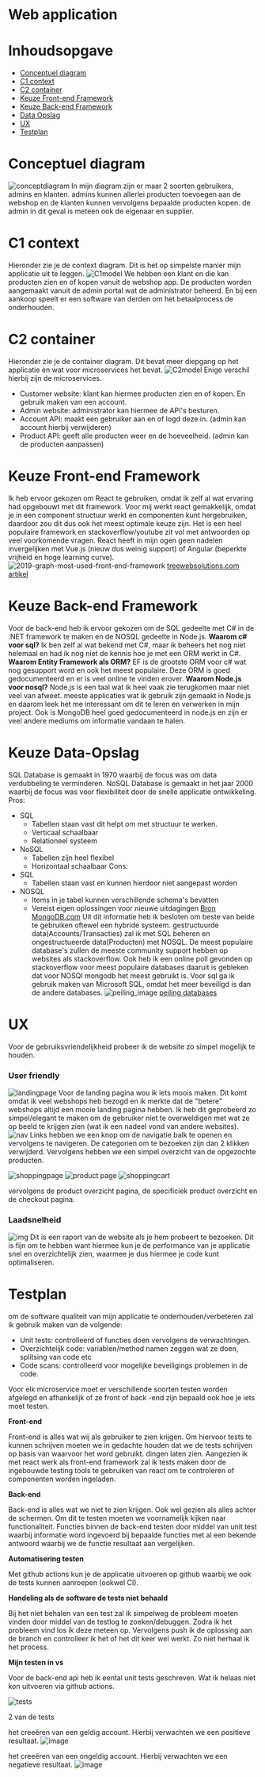 # Web application
# Inhoudsopgave
-   [Conceptuel diagram](#conceptuel-diagram) 
-   [C1 context](#c1-context)
-   [C2 container](#c2-container)
-   [Keuze Front-end Framework](#keuze-front-end-framework)
-   [Keuze Back-end Framework](#keuze-front-end-framework)
-   [Data Opslag](#keuze-data-opslag)
-   [UX](#ux)
-   [Testplan](#Testplan)
# Conceptuel diagram
![conceptdiagram](https://user-images.githubusercontent.com/79853948/164680365-a521b5ad-2595-436f-875e-67510c01bf00.png)
In mijn diagram zijn er maar 2 soorten gebruikers, admins en klanten. admins kunnen allerlei producten toevoegen aan de webshop en de klanten kunnen vervolgens
bepaalde producten kopen. de admin in dit geval is meteen ook de eigenaar en supplier.
# C1 context
Hieronder zie je de context diagram. Dit is het op simpelste manier mijn applicatie uit te leggen.
![C1model](https://user-images.githubusercontent.com/79853948/164454842-9ea83dcd-d351-4567-bf42-d485b6709271.png)
We hebben een klant en die kan producten zien en of kopen vanuit de webshop app. De producten worden aangemaakt vanuit de admin portal wat de administrator beheerd. En bij een aankoop speelt er een software van derden om het betaalprocess de onderhouden.
# C2 container
Hieronder zie je de container diagram. Dit bevat meer diepgang op het applicatie en wat voor microservices het bevat.
![C2model](https://user-images.githubusercontent.com/79853948/164454929-509462e5-cfd3-44c9-9626-658f478dccd4.png)
Enige verschil hierbij zijn de microservices.
- Customer website: klant kan hiermee producten zien en of kopen. En gebruik maken van een account.
- Admin website: administrator kan hiermee de API's besturen.
- Account API: maakt een gebruiker aan en of logd deze in. (admin kan account hierbij verwijderen)
- Product API: geeft alle producten weer en de hoeveelheid. (admin kan de producten aanpassen)

# Keuze Front-end Framework
Ik heb ervoor gekozen om React te gebruiken, omdat ik zelf al wat ervaring had opgebouwt met dit framework.
Voor mij werkt react gemakkelijk, omdat je in een component structuur werkt en componenten kunt hergebruiken, daardoor zou dit dus ook het meest optimale keuze zijn. 
Het is een heel populaire framework en stackoverflow/youtube zit vol met antwoorden op veel voorkomende vragen.
React heeft in mijn ogen geen nadelen invergelijken met Vue.js (nieuw dus weinig support) of Angular (beperkte vrijheid en hoge learning curve).
![2019-graph-most-used-front-end-framework](https://cdn.shortpixel.ai/client/q_lossless,ret_img,w_767/https://existek.com/wp-content/uploads/2020/01/frame.png)
[treewebsolutions.com artikel](https://treewebsolutions.com/articles/top-front-end-frameworks-in-2020-year-19)
# Keuze Back-end Framework
Voor de back-end heb ik ervoor gekozen om de SQL gedeelte met C# in de .NET framework te maken en de NOSQL gedeelte in Node.js.
**Waarom c# voor sql?**
Ik ben zelf al wat bekend met C#, maar ik beheers het nog niet helemaal en had ik nog niet de kennis hoe je met een ORM werkt in C#.
**Waarom Entity Framework als ORM?**
EF is de grootste ORM voor c# wat nog gesupport word en ook het meest populaire. Deze ORM is goed gedocumenteerd en er is veel online te vinden erover.
**Waarom Node.js voor nosql?**
Node.js is een taal wat ik heel vaak zie terugkomen maar niet veel van afweet. meeste applicaties wat ik gebruik zijn gemaakt in Node.js en daarom leek het me interessant om dit te leren en verwerken in mijn project. Ook is MongoDB heel goed gedocumenteerd in node.js en zijn er veel andere mediums om informatie vandaan te halen.
# Keuze Data-Opslag
SQL Database is gemaakt in 1970 waarbij de focus was om data verdubbeling te verminderen. 
NoSQL Database is gemaakt in het jaar 2000 waarbij de focus was voor flexibiliteit door de snelle applicatie ontwikkeling.
Pros:
*  SQL
    -   Tabellen staan vast dit helpt om met structuur te werken.
    -   Verticaal schaalbaar
    -   Relationeel systeem
*   NoSQL
    -	Tabellen zijn heel flexibel
    -	Horizontaal schaalbaar
Cons:
* SQL
  -	Tabellen staan vast en kunnen hierdoor niet aangepast worden
* NOSQL
    - Items in je tabel kunnen verschillende schema's bevatten
    - Vereist eigen oplossingen voor nieuwe uitdagingen
[Bron MongoDB.com](https://www.mongodb.com/nosql-explained/nosql-vs-sql)
Uit dit informatie heb ik besloten om beste van beide te gebruiken oftewel een hybride systeem.
gestructuurde data(Accounts/Transacties) zal ik met SQL beheren en ongestructueerde data(Producten) met NOSQL.
De meest populaire database's zullen de meeste community support hebben op websites als stackoverflow. Ook heb ik een online poll gevonden op stackoverflow voor meest populaire databases
daaruit is gebleken dat voor NOSQl mongodb het meest gebruikt is. Voor sql ga ik gebruik maken van Microsoft SQL, omdat het meer beveiligd is dan de andere databases.
![peiling_image](https://user-images.githubusercontent.com/79853948/164269996-9374b0ae-a11f-47b2-a7c0-9b2c0836977e.png)
[peiling databases](https://insights.stackoverflow.com/survey/2021#most-popular-technologies-database-prof)
# UX
Voor de gebruiksvriendelijkheid probeer ik de website zo simpel mogelijk te houden.
### User friendly
![landingpage](https://user-images.githubusercontent.com/79853948/172265493-dffedc33-2a78-4931-b4a6-693391ee964a.png)
Voor de landing pagina wou ik iets moois maken. Dit komt omdat ik veel webshops heb bezogd en ik merkte dat de "betere" webshops altijd een mooie landing pagina hebben. Ik heb dit geprobeerd zo simpel/elegant te maken om de gebruiker niet te overweldigen met wat ze op beeld te krijgen zien (wat ik een nadeel vond van andere websites).
![nav](https://user-images.githubusercontent.com/79853948/172265576-0193fb98-2dc9-472b-9997-487fee772357.png)
Links hebben we een knop om de navigatie balk te openen en vervolgens te navigeren. De categorien om te bezoeken zijn dan 2 klikken verwijderd.
Vervolgens hebben we een simpel overzicht van de opgezochte producten.

![shoppingpage](https://user-images.githubusercontent.com/79853948/174210758-cbc5e241-5be4-4900-9672-ea2223c90fa2.png)
![product page](https://user-images.githubusercontent.com/79853948/174210750-531f2997-7115-4412-b1c1-ee4e07d3e791.png)
![shoppingcart](https://user-images.githubusercontent.com/79853948/174210756-e7e4801b-d803-44c1-93aa-9be8f2a2ffb0.png)

vervolgens de product overzicht pagina, de specificiek product overzicht en de checkout pagina.


### Laadsnelheid
![img](https://user-images.githubusercontent.com/79853948/172265070-012052b1-9a74-4554-af81-62fe084bb5bf.png)
Dit is een raport van de website als je hem probeert te bezoeken. Dit is fijn om te hebben want hiermee kun je de performance van je applicatie snel en overzichtelijk zien, waarmee je dus hiermee je code kunt optimaliseren.





# Testplan
om de software qualiteit van mijn applicatie te onderhouden/verbeteren zal ik gebruik maken van de volgende:
* Unit tests: controlleerd of functies doen vervolgens de verwachtingen.
* Overzichtelijk code: variablen/method namen zeggen wat ze doen, splitsing van code etc
* Code scans: controlleerd voor mogelijke beveiligings problemen in de code.

Voor elk microservice moet er verschillende soorten testen worden afgelegd en afhankelijk of ze front of back -end zijn bepaald ook hoe je iets moet testen.

**Front-end**

Front-end is alles wat wij als gebruiker te zien krijgen. Om hiervoor tests te kunnen schrijven moeten we in gedachte houden dat we de tests schrijven op basis van waarvoor het word gebruikt. dingen laten zien. 
Aangezien ik met react werk als front-end framework zal ik tests maken door de ingebouwde testing tools te gebruiken van react om te controleren of componenten worden ingeladen.

**Back-end**

Back-end is alles wat we niet te zien krijgen. Ook wel gezien als alles achter de schermen. Om dit te testen moeten we voornamelijk kijken naar functionaliteit. Functies binnen de back-end testen door middel van unit test waarbij informatie word ingevoerd bij bepaalde functies met al een bekende antwoord waarbij we de functie resultaat aan vergelijken.

**Automatisering testen**

Met github actions kun je de applicatie uitvoeren op github waarbij we ook de tests kunnen aanroepen (ookwel CI).

**Handeling als de software de tests niet behaald**

Bij het niet behalen van een test zal ik simpelweg de probleem moeten vinden door middel van de testlog te zoeken/debuggen. Zodra ik het probleem vind los ik deze meteen op. Vervolgens push ik de oplossing aan de branch en controlleer ik het of het dit keer wel werkt. Zo niet herhaal ik het process.

**Mijn testen in vs**

Voor de back-end api heb ik eental unit tests geschreven. Wat ik helaas niet kon uitvoeren via github actions.

![tests](https://user-images.githubusercontent.com/79853948/174254802-7b57a1f9-15bb-4e69-afcd-a6bc5be121f4.png)

2 van de tests

het creeëren van een geldig account. Hierbij verwachten we een positieve resultaat.
![image](https://user-images.githubusercontent.com/79853948/174261692-1e88fc84-2917-4a38-9413-1e66d8f4ff18.png)

het creeëren van een ongeldig account. Hierbij verwachten we een negatieve resultaat.
![image](https://user-images.githubusercontent.com/79853948/174261767-3b1679f8-1647-4039-8538-58a58d689402.png)

